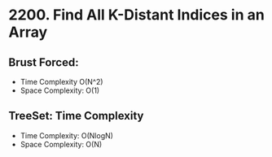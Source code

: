 # 2200. Find All K-Distant Indices in an Array
## Brust Forced:
- Time Complexity O(N^2)
- Space Complexity: O(1)
## TreeSet: Time Complexity
- Time Complexity: O(NlogN) 
- Space Complexity: O(N)